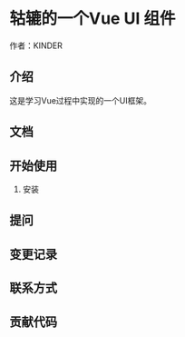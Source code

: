 # 轱辘的一个Vue UI 组件

作者：KINDER


## 介绍

这是学习Vue过程中实现的一个UI框架。

## 文档

## 开始使用

1. 安装

## 提问

## 变更记录

## 联系方式

## 贡献代码


